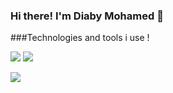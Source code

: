 ### Hi there! I'm Diaby Mohamed 👋

###Technologies and tools i use !

![](https://img.shields.io/badge/HTML-239120?style=for-the-badge&logo=html5&logoColor=white)
![](https://img.shields.io/badge/Node.js-43853D?style=for-the-badge&logo=node.js&logoColor=white)


![](https://komarev.com/ghpvc/?username=MohaDby)
<!--
**MohaDby/MohaDby** is a ✨ _special_ ✨ repository because its `README.md` (this file) appears on your GitHub profile.

Here are some ideas to get you started:

- 🔭 I’m currently working on ...
- 🌱 I’m currently learning ...
- 👯 I’m looking to collaborate on ...
- 🤔 I’m looking for help with ...
- 💬 Ask me about ...
- 📫 How to reach me: ...
- 😄 Pronouns: ...
- ⚡ Fun fact: ...
-->
